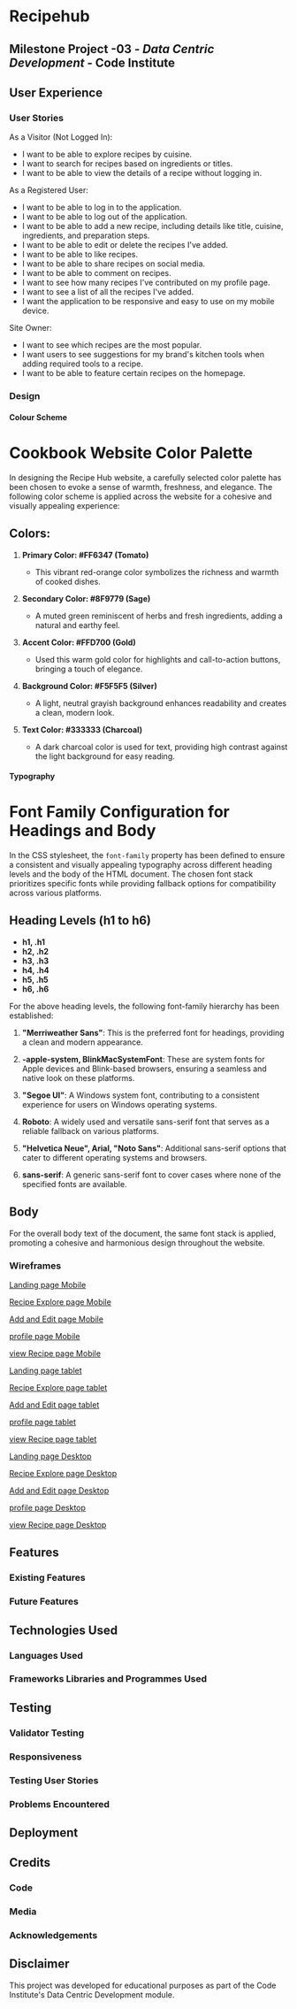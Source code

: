 # Recipehub

## Milestone Project -03 - _Data Centric Development_ - Code Institute



## User Experience

### User Stories

As a Visitor (Not Logged In):

+ I want to be able to explore recipes by cuisine.
+ I want to search for recipes based on ingredients or titles.
+ I want to be able to view the details of a recipe without logging in.


As a Registered User:

+ I want to be able to log in to the application.
+ I want to be able to log out of the application.
+ I want to be able to add a new recipe, including details like title, cuisine, ingredients, and preparation steps.
+ I want to be able to edit or delete the recipes I've added.
+ I want to be able to like recipes.
+ I want to be able to share recipes on social media.
+ I want to be able to comment on recipes.
+ I want to see how many recipes I've contributed on my profile page.
+ I want to see a list of all the recipes I've added.
+ I want the application to be responsive and easy to use on my mobile device.

Site Owner:

+ I want to see which recipes are the most popular.
+ I want users to see suggestions for my brand's kitchen tools when adding required tools to a recipe.
+ I want to be able to feature certain recipes on the homepage.


### Design



#### Colour Scheme

# Cookbook Website Color Palette

In designing the Recipe Hub website, a carefully selected color palette has been chosen to evoke a sense of warmth, freshness, and elegance. The following color scheme is applied across the website for a cohesive and visually appealing experience:

## Colors:

1. **Primary Color: #FF6347 (Tomato)**
   - This vibrant red-orange color symbolizes the richness and warmth of cooked dishes.

2. **Secondary Color: #8F9779 (Sage)**
   - A muted green reminiscent of herbs and fresh ingredients, adding a natural and earthy feel.

3. **Accent Color: #FFD700 (Gold)**
   - Used this warm gold color for highlights and call-to-action buttons, bringing a touch of elegance.

4. **Background Color: #F5F5F5 (Silver)**
   - A light, neutral grayish background enhances readability and creates a clean, modern look.

5. **Text Color: #333333 (Charcoal)**
   - A dark charcoal color is used for text, providing high contrast against the light background for easy reading.



#### Typography

# Font Family Configuration for Headings and Body

In the CSS stylesheet, the `font-family` property has been defined to ensure a consistent and visually appealing typography across different heading levels and the body of the HTML document. The chosen font stack prioritizes specific fonts while providing fallback options for compatibility across various platforms.

## Heading Levels (h1 to h6)

- **h1, .h1**
- **h2, .h2**
- **h3, .h3**
- **h4, .h4**
- **h5, .h5**
- **h6, .h6**

For the above heading levels, the following font-family hierarchy has been established:

1. **"Merriweather Sans"**: This is the preferred font for headings, providing a clean and modern appearance.

2. **-apple-system, BlinkMacSystemFont**: These are system fonts for Apple devices and Blink-based browsers, ensuring a seamless and native look on these platforms.

3. **"Segoe UI"**: A Windows system font, contributing to a consistent experience for users on Windows operating systems.

4. **Roboto**: A widely used and versatile sans-serif font that serves as a reliable fallback on various platforms.

5. **"Helvetica Neue", Arial, "Noto Sans"**: Additional sans-serif options that cater to different operating systems and browsers.

6. **sans-serif**: A generic sans-serif font to cover cases where none of the specified fonts are available.

## Body

For the overall body text of the document, the same font stack is applied, promoting a cohesive and harmonious design throughout the website.


### Wireframes

[Landing page Mobile](./recipehub/static/assets/wireframes/mobile-home.jpg)

[Recipe Explore page Mobile](./recipehub/static/assets/wireframes/mobile-recipe-explore.jpg)

[Add and Edit page Mobile](./recipehub/static/assets/wireframes/mobile-add-edit.jpg)

[profile page Mobile](./recipehub/static/assets/wireframes/mobile-profile.jpg)

[view Recipe page Mobile](./recipehub/static/assets/wireframes/mobile-recipe.jpg)

[Landing page tablet](./recipehub/static/assets/wireframes/tablet-home.jpg)

[Recipe Explore page tablet](./recipehub/static/assets/wireframes/tablet-recipe-explore.jpg)

[Add and Edit page tablet](./recipehub/static/assets/wireframes/Add-edit-recipe.jpg)

[profile page tablet](./recipehub/static/assets/wireframes/tablet-profile.jpg)

[view Recipe page tablet](./recipehub/static/assets/wireframes/tablet-recipe.jpg)

[Landing page Desktop](./recipehub/static/assets/wireframes/Home-page.jpg)

[Recipe Explore page Desktop](./recipehub/static/assets/wireframes/Recipe-Explore-page.jpg)

[Add and Edit page Desktop](./recipehub/static/assets/wireframes/Add-edit-recipe.jpg)

[profile page Desktop](./recipehub/static/assets/wireframes/profile-page.jpg)

[view Recipe page Desktop](./recipehub/static/assets/wireframes/Recipe-view-page.jpg)


## Features

### Existing Features



### Future Features



## Technologies Used


### Languages Used


### Frameworks Libraries and Programmes Used



## Testing

### Validator Testing



### Responsiveness




### Testing User Stories



### Problems Encountered



## Deployment



## Credits

### Code


### Media


### Acknowledgements



## Disclaimer

This project was developed for educational purposes as part of the Code Institute's Data Centric Development module.
